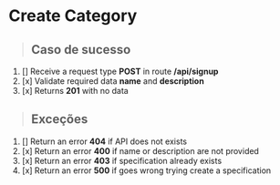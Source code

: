 # Create Category

> ## Caso de sucesso

1. [] Receive a request type **POST** in route **/api/signup**
2. [x] Validate required data **name** and **description**
3. [x] Returns **201** with no data

> ## Exceções

1. [] Return an error **404** if API does not exists
2. [x] Return an error **400** if name or description are not provided
3. [x] Return an error **403** if specification already exists
4. [x] Return an error **500** if goes wrong trying create a specification